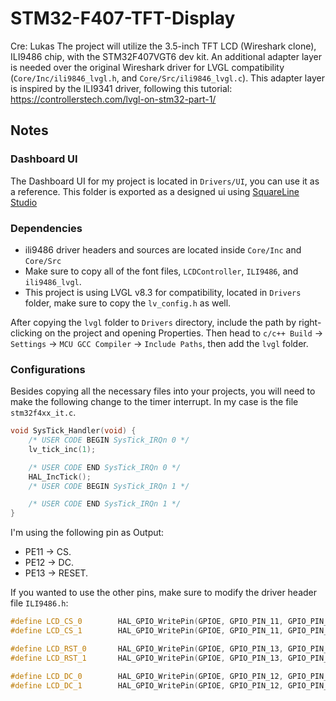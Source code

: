 # STM32-F407-TFT-Display

Cre: Lukas
The project will utilize the 3.5-inch TFT LCD (Wireshark clone), ILI9486 chip, with the STM32F407VGT6 dev kit. An additional adapter layer is needed over the original Wireshark driver for LVGL compatibility (`Core/Inc/ili9846_lvgl.h`, and `Core/Src/ili9846_lvgl.c`). This adapter layer is inspired by the ILI9341 driver, following this tutorial: https://controllerstech.com/lvgl-on-stm32-part-1/
## Notes
### Dashboard UI
The Dashboard UI for my project is located in `Drivers/UI`, you can use it as a reference. This folder is exported as a designed ui using [SquareLine Studio](http://squareline.io/)
### Dependencies
- ili9486 driver headers and sources are located inside `Core/Inc` and `Core/Src`
- Make sure to copy all of the font files, `LCDController`, `ILI9486`, and `ili9486_lvgl`.
- This project is using LVGL v8.3 for compatibility, located in `Drivers` folder, make sure to copy the `lv_config.h` as well.

After copying the `lvgl` folder to `Drivers` directory, include the path by right-clicking on the project and opening Properties. Then head to `c/c++ Build` -> `Settings` -> `MCU GCC Compiler` -> `Include Paths`, then add the `lvgl` folder.
### Configurations
Besides copying all the necessary files into your projects, you will need to make the following change to the timer interrupt. In my case is the file `stm32f4xx_it.c`.
```c
void SysTick_Handler(void) {
	/* USER CODE BEGIN SysTick_IRQn 0 */
	lv_tick_inc(1);

	/* USER CODE END SysTick_IRQn 0 */
	HAL_IncTick();
	/* USER CODE BEGIN SysTick_IRQn 1 */

	/* USER CODE END SysTick_IRQn 1 */
}
```
I'm using the following pin as Output:
- PE11 -> CS.
- PE12 -> DC.
- PE13 -> RESET.
  
If you wanted to use the other pins, make sure to modify the driver header file `ILI9486.h`:
```cpp
#define LCD_CS_0        HAL_GPIO_WritePin(GPIOE, GPIO_PIN_11, GPIO_PIN_RESET);
#define LCD_CS_1        HAL_GPIO_WritePin(GPIOE, GPIO_PIN_11, GPIO_PIN_SET);

#define LCD_RST_0       HAL_GPIO_WritePin(GPIOE, GPIO_PIN_13, GPIO_PIN_RESET);
#define LCD_RST_1       HAL_GPIO_WritePin(GPIOE, GPIO_PIN_13, GPIO_PIN_SET);

#define LCD_DC_0        HAL_GPIO_WritePin(GPIOE, GPIO_PIN_12, GPIO_PIN_RESET);
#define LCD_DC_1        HAL_GPIO_WritePin(GPIOE, GPIO_PIN_12, GPIO_PIN_SET);
```
